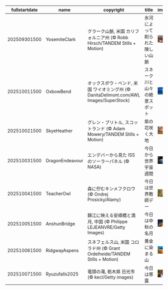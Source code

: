 |fullstartdate|name|copyright|title|image|
|--|--|--|--|--|
202509301500|YosemiteClark|クラーク山脈, 米国 カリフォルニア州 (© Robb Hirsch/TANDEM Stills + Motion)|氷河によって削られた険しい山脈|![](/ja-JP/2025/10/202509301500YosemiteClark.jpg)|
202510011500|OxbowBend|オックスボウ・ベンド, 米国 ワイオミング州 (© DanitaDelimont.com/AWL Images/SuperStock)|スネーク川と山々の絶景スポット|![](/ja-JP/2025/10/202510011500OxbowBend.jpg)|
202510021500|SkyeHeather|グレン・ブリトル, スコットランド (© Adam Mowery/TANDEM Stills + Motion)|紫の花咲く大地|![](/ja-JP/2025/10/202510021500SkyeHeather.jpg)|
202510031500|DragonEndeavour|エンデバーから見た ISS のソーラーパネル (© NASA)|今日から世界宇宙週間|![](/ja-JP/2025/10/202510031500DragonEndeavour.jpg)|
202510041500|TeacherOwl|森に佇むキンメフクロウ (© Ondrej Prosicky/Alamy)|今日は世界教師デー|![](/ja-JP/2025/10/202510041500TeacherOwl.jpg)|
202510051500|AnshunBridge|錦江に映える安順橋と満月, 中国 (© Philippe LEJEANVRE/Getty Images)|今日は中秋の名月|![](/ja-JP/2025/10/202510051500AnshunBridge.jpg)|
202510061500|RidgwayAspens|スネフェルス山, 米国 コロラド州 (© Grant Ordelheide/TANDEM Stills + Motion)|黄金に染まる山|![](/ja-JP/2025/10/202510061500RidgwayAspens.jpg)|
202510071500|Ryuzufalls2025|竜頭の滝, 栃木県 日光市 (© kecl/Getty images)|今日は寒露|![](/ja-JP/2025/10/202510071500Ryuzufalls2025.jpg)|
